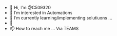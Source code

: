 - 👋 Hi, I’m @C509320
- 👀 I’m interested in Automations
- 🌱 I’m currently learning/implementing solutiuons ...
- 💞
- 📫 How to reach me ... Via TEAMS

<!---
C509320/C509320 is a ✨ special ✨ repository because its `README.md` (this file) appears on your GitHub profile.
You can click the Preview link to take a look at your changes.
--->
